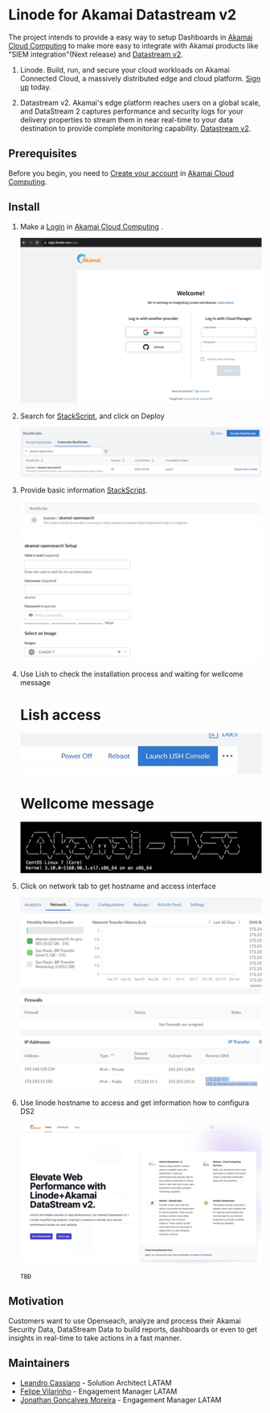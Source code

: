 # Linode for Akamai Datastream v2

The project intends to provide a easy way to setup Dashboards in [Akamai Cloud Computing](https://www.linode.com/) to make more easy to integrate with Akamai products like "SIEM integration"(Next release) and [Datastream v2](https://techdocs.akamai.com/datastream2/docs/welcome-datastream2).

1.  Linode.
    Build, run, and secure your cloud workloads on Akamai Connected Cloud, a massively distributed edge and cloud platform. [Sign up](https://login.linode.com/signup) today.

1.  Datastream v2.
    Akamai​'s edge platform reaches users on a global scale, and DataStream 2 captures performance and security logs for your delivery properties to stream them in near real-time to your data destination to provide complete monitoring capability. [Datastream v2](https://techdocs.akamai.com/datastream2/docs/welcome-datastream2).

## Prerequisites
Before you begin, you need to [Create your account](https://login.linode.com/signup) in [Akamai Cloud Computing](https://www.linode.com/).


## Install

1.  Make a [Login](https://login.linode.com/login) in [Akamai Cloud Computing](https://www.linode.com/) .
    
    ![Akamai Cloud Computing](img/linode_login.jpg)

2. Search for [StackScript](https://cloud.linode.com/linodes/create?type=StackScripts&subtype=Account&stackScriptID=1200644), and click on Deploy

    ![Akamai Cloud Computing](img/linode_stackscript.jpg)

3. Provide basic information [StackScript](https://cloud.linode.com/linodes/create?type=StackScripts&subtype=Account&stackScriptID=1200644).

    ![Akamai Cloud Computing](img/linode_basic.jpg)

3. Use Lish to check the installation process and waiting for wellcome message

    # Lish access
    ![Akamai Cloud Computing](img/linode_lish_console.jpg)

    # Wellcome message
    ![Akamai Cloud Computing](img/linode_script_message.jpg)

4. Click on network tab to get hostname and access interface

    ![Akamai Cloud Computing](img/linode_network.jpg)

5. Use linode hostname to access and get information how to configura DS2

    ![Akamai Cloud Computing](img/linode_home.jpg)


    ```
    TBD
    ```

## Motivation

Customers want to use Openseach, analyze and process their Akamai Security Data, DataStream Data to build reports, dashboards or even to get insights in real-time to take actions in a fast manner.

## Maintainers

- [Leandro Cassiano](https://contacts.akamai.com/lcassian) - Solution Architect LATAM
- [Felipe Vilarinho](https://contacts.akamai.com/fvilarin) - Engagement Manager LATAM
- [Jonathan Goncalves Moreira](https://contacts.akamai.com/jgoncalv) - Engagement Manager LATAM
